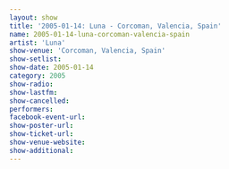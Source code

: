 ```yaml
---
layout: show
title: '2005-01-14: Luna - Corcoman, Valencia, Spain'
name: 2005-01-14-luna-corcoman-valencia-spain
artist: 'Luna'
show-venue: 'Corcoman, Valencia, Spain'
show-setlist: 
show-date: 2005-01-14
category: 2005
show-radio: 
show-lastfm: 
show-cancelled: 
performers: 
facebook-event-url: 
show-poster-url: 
show-ticket-url: 
show-venue-website: 
show-additional: 
---
```


